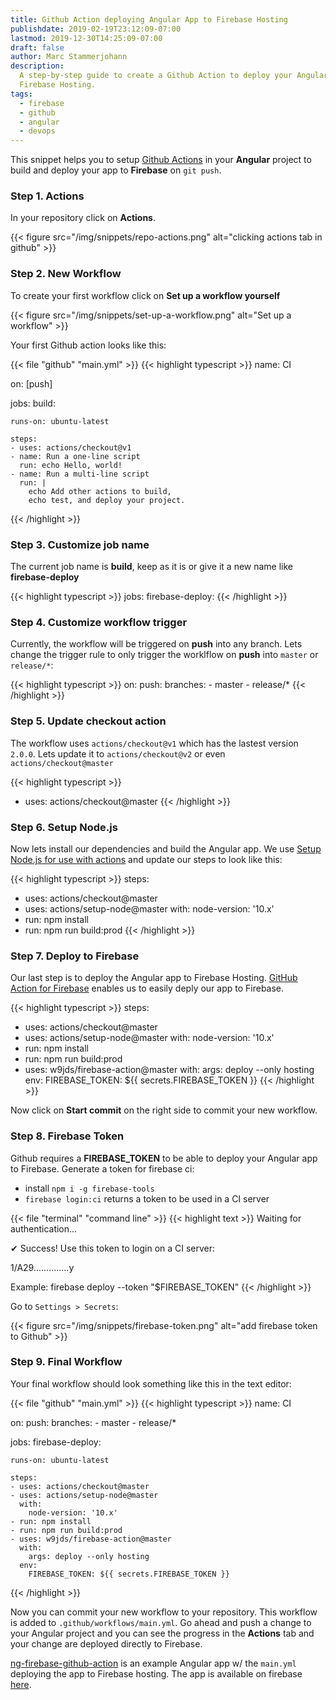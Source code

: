 ```yaml
---
title: Github Action deploying Angular App to Firebase Hosting
publishdate: 2019-02-19T23:12:09-07:00
lastmod: 2019-12-30T14:25:09-07:00
draft: false
author: Marc Stammerjohann
description:
  A step-by-step guide to create a Github Action to deploy your Angular App to
  Firebase Hosting.
tags:
  - firebase
  - github
  - angular
  - devops
---
```


This snippet helps you to setup
[Github Actions](https://github.com/features/actions) in your **Angular**
project to build and deploy your app to **Firebase** on `git push`.

### Step 1. Actions

In your repository click on **Actions**.

{{< figure src="/img/snippets/repo-actions.png" alt="clicking actions tab in github" >}}

### Step 2. New Workflow

To create your first workflow click on **Set up a workflow yourself**

{{< figure src="/img/snippets/set-up-a-workflow.png" alt="Set up a workflow" >}}

Your first Github action looks like this:

{{< file "github" "main.yml" >}} {{< highlight typescript >}} name: CI

on: [push]

jobs: build:

    runs-on: ubuntu-latest

    steps:
    - uses: actions/checkout@v1
    - name: Run a one-line script
      run: echo Hello, world!
    - name: Run a multi-line script
      run: |
        echo Add other actions to build,
        echo test, and deploy your project.

{{< /highlight >}}

### Step 3. Customize job name

The current job name is **build**, keep as it is or give it a new name like
**firebase-deploy**

{{< highlight typescript >}} jobs: firebase-deploy: {{< /highlight >}}

### Step 4. Customize workflow trigger

Currently, the workflow will be triggered on **push** into any branch. Lets
change the trigger rule to only trigger the worklflow on **push** into `master`
or `release/*`:

{{< highlight typescript >}} on: push: branches: - master - release/\*
{{< /highlight >}}

### Step 5. Update checkout action

The workflow uses `actions/checkout@v1` which has the lastest version `2.0.0`.
Lets update it to `actions/checkout@v2` or even `actions/checkout@master`

{{< highlight typescript >}}

- uses: actions/checkout@master {{< /highlight >}}

### Step 6. Setup Node.js

Now lets install our dependencies and build the Angular app. We use
[Setup Node.js for use with actions](https://github.com/marketplace/actions/setup-node-js-for-use-with-actions)
and update our steps to look like this:

{{< highlight typescript >}} steps:

- uses: actions/checkout@master
- uses: actions/setup-node@master with: node-version: '10.x'
- run: npm install
- run: npm run build:prod {{< /highlight >}}

### Step 7. Deploy to Firebase

Our last step is to deploy the Angular app to Firebase Hosting.
[GitHub Action for Firebase](https://github.com/marketplace/actions/github-action-for-firebase)
enables us to easily deply our app to Firebase.

{{< highlight typescript >}} steps:

- uses: actions/checkout@master
- uses: actions/setup-node@master with: node-version: '10.x'
- run: npm install
- run: npm run build:prod
- uses: w9jds/firebase-action@master with: args: deploy --only hosting env:
  FIREBASE_TOKEN: \${{ secrets.FIREBASE_TOKEN }} {{< /highlight >}}

Now click on **Start commit** on the right side to commit your new workflow.

### Step 8. Firebase Token

Github requires a **FIREBASE_TOKEN** to be able to deploy your Angular app to
Firebase. Generate a token for firebase ci:

- install `npm i -g firebase-tools`
- `firebase login:ci` returns a token to be used in a CI server

{{< file "terminal" "command line" >}} {{< highlight text >}} Waiting for
authentication...

✔ Success! Use this token to login on a CI server:

1/A29..............y

Example: firebase deploy --token "\$FIREBASE_TOKEN" {{< /highlight >}}

Go to `Settings > Secrets`:

{{< figure src="/img/snippets/firebase-token.png" alt="add firebase token to Github" >}}

### Step 9. Final Workflow

Your final workflow should look something like this in the text editor:

{{< file "github" "main.yml" >}} {{< highlight typescript >}} name: CI

on: push: branches: - master - release/\*

jobs: firebase-deploy:

    runs-on: ubuntu-latest

    steps:
    - uses: actions/checkout@master
    - uses: actions/setup-node@master
      with:
        node-version: '10.x'
    - run: npm install
    - run: npm run build:prod
    - uses: w9jds/firebase-action@master
      with:
        args: deploy --only hosting
      env:
        FIREBASE_TOKEN: ${{ secrets.FIREBASE_TOKEN }}

{{< /highlight >}}

Now you can commit your new workflow to your repository. This workflow is added
to `.github/workflows/main.yml`. Go ahead and push a change to your Angular
project and you can see the progress in the **Actions** tab and your change are
deployed directly to Firebase.

[ng-firebase-github-action](https://github.com/marcjulian/ng-firebase-github-actions)
is an example Angular app w/ the `main.yml` deploying the app to Firebase
hosting. The app is available on firebase
[here](https://ng-firebase-github-actions.firebaseapp.com/).
